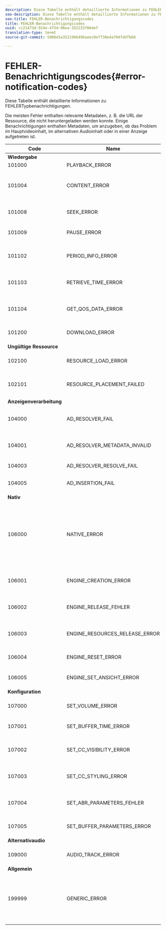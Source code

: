 ```yaml
---
description: Diese Tabelle enthält detaillierte Informationen zu FEHLERTypbenachrichtigungen.
seo-description: Diese Tabelle enthält detaillierte Informationen zu FEHLERTypbenachrichtigungen.
seo-title: FEHLER-Benachrichtigungscodes
title: FEHLER-Benachrichtigungscodes
uuid: cc21473d-924e-475d-96ea-352233f664ef
translation-type: tm+mt
source-git-commit: 5908e5a3521966496aeec0ef730e4a704fddfb68

---
```



# FEHLER-Benachrichtigungscodes{#error-notification-codes}

Diese Tabelle enthält detaillierte Informationen zu FEHLERTypbenachrichtigungen.

<!--<a id="section_D29404228F5E4B818642CBA6A0D39546"></a>-->

Die meisten Fehler enthalten relevante Metadaten, z. B. die URL der Ressource, die nicht heruntergeladen werden konnte. Einige Benachrichtigungen enthalten Metadaten, um anzugeben, ob das Problem im Hauptvideoinhalt, im alternativen Audioinhalt oder in einer Anzeige aufgetreten ist.

<table frame="all" colsep="1" rowsep="1" id="table_8B61210A406A45ACBE37FC29729DDE22"> 
 <thead> 
  <tr rowsep="1"> 
   <th colname="1" class="entry"> Code </th> 
   <th colname="2" class="entry"> Name </th> 
   <th colname="3" class="entry"> InnerNotification </th> 
   <th colname="4" class="entry"> Metadatenschlüssel </th> 
   <th colname="5" class="entry"> Kommentare </th> 
  </tr> 
 </thead>
 <tbody> 
  <tr rowsep="1"> 
   <td colname="1"><b>Wiedergabe</b> </td> 
   <td colname="2"> </td> 
   <td colname="3"> </td> 
   <td colname="4"> </td> 
   <td colname="5"> </td> 
  </tr> 
  <tr rowsep="1"> 
   <td colname="1"><span class="codeph"> 101000 </span> </td> 
   <td colname="2"><span class="codeph"> PLAYBACK_ERROR </span> </td> 
   <td colname="3"> Keines </td> 
   <td colname="4"><span class="codeph"> BESCHREIBUNG</span> </td> 
   <td colname="5"> </td> 
  </tr> 
  <tr rowsep="1"> 
   <td colname="1"><span class="codeph"> 101004 </span> </td> 
   <td colname="2"><span class="codeph"> CONTENT_ERROR</span> </td> 
   <td colname="3"><span class="codeph"> DOWNLOAD_ERROR</span> </td> 
   <td colname="4"> </td> 
   <td colname="5"> Beim Herunterladen eines Fragments oder Segments (sowohl Video als auch Audio) ist ein Fehler aufgetreten. </td> 
  </tr> 
  <tr rowsep="1"> 
   <td colname="1"><span class="codeph"> 101008 </span> </td> 
   <td colname="2"><span class="codeph"> SEEK_ERROR </span> </td> 
   <td colname="3"> Keines </td> 
   <td colname="4"><span class="codeph"> NATIVE_ERROR_CODE </span><span class="codeph"> DESIRED_SEEK_POSITION </span><span class="codeph"> DESIRED_SEEK_PERIOD </span> </td> 
   <td colname="5"> Beim Durchführen eines Suchvorgangs ist ein Fehler aufgetreten. </td> 
  </tr> 
  <tr rowsep="1"> 
   <td colname="1"><span class="codeph"> 101009 </span> </td> 
   <td colname="2"><span class="codeph"> PAUSE_ERROR </span> </td> 
   <td colname="3"> Keines </td> 
   <td colname="4"><span class="codeph"> BESCHREIBUNG</span> </td> 
   <td colname="5"> Beim Durchführen eines Pausenvorgangs ist ein Fehler aufgetreten. </td> 
  </tr> 
  <tr rowsep="1"> 
   <td colname="1"><span class="codeph"> 101102 </span> </td> 
   <td colname="2"><span class="codeph"> PERIOD_INFO_ERROR </span> </td> 
   <td colname="3"> Keines </td> 
   <td colname="4"><span class="codeph"> BESCHREIBUNG </span> </td> 
   <td colname="5"> Beim Abrufen von Informationen zu einem Inhaltszeitraum ist ein Fehler aufgetreten. </td> 
  </tr> 
  <tr rowsep="1"> 
   <td colname="1"><span class="codeph"> 101103 </span> </td> 
   <td colname="2"><span class="codeph"> RETRIEVE_TIME_ERROR </span> </td> 
   <td colname="3"> Keines </td> 
   <td colname="4"><span class="codeph"> BESCHREIBUNG </span> </td> 
   <td colname="5"> Beim Versuch, die Wiedergabeposition abzurufen, ist ein Fehler aufgetreten. </td> 
  </tr> 
  <tr rowsep="1"> 
   <td colname="1"><span class="codeph"> 101104 </span> </td> 
   <td colname="2"><span class="codeph"> GET_QOS_DATA_ERROR </span> </td> 
   <td colname="3"> Keines </td> 
   <td colname="4"><span class="codeph"> BESCHREIBUNG </span> </td> 
   <td colname="5"> Beim Versuch, die Servicequalitätsinformationen abzurufen, ist ein Fehler aufgetreten. </td> 
  </tr> 
  <tr rowsep="1"> 
   <td colname="1"><span class="codeph"> 101200 </span> </td> 
   <td colname="2"><span class="codeph"> DOWNLOAD_ERROR </span> </td> 
   <td colname="3"> Keines </td> 
   <td colname="4"><span class="codeph"> URL </span> </td> 
   <td colname="5"> Beim Versuch, Daten herunterzuladen, ist ein Fehler aufgetreten. </td> 
  </tr> 
  <tr rowsep="1"> 
   <td colname="1"><b>Ungültige Ressource</b> </td> 
   <td colname="2"> </td> 
   <td colname="3"> </td> 
   <td colname="4"> </td> 
   <td colname="5"> </td> 
  </tr> 
  <tr rowsep="1"> 
   <td colname="1"><span class="codeph"> 102100 </span> </td> 
   <td colname="2"><span class="codeph"> RESOURCE_LOAD_ERROR </span> </td> 
   <td colname="3"> Keines </td> 
   <td colname="4"><span class="codeph"> BESCHREIBUNG </span><span class="codeph"> RESSOURCEN </span> </td> 
   <td colname="5"> Beim Laden eines Ressourcenelements ist ein Fehler aufgetreten. </td> 
  </tr> 
  <tr rowsep="1"> 
   <td colname="1"><span class="codeph"> 102101 </span> </td> 
   <td colname="2"><span class="codeph"> RESOURCE_PLACEMENT_FAILED </span> </td> 
   <td colname="3"> Keines </td> 
   <td colname="4"><span class="codeph"> CONTENT_ID </span> </td> 
   <td colname="5"> Beim Platzieren einer Ressource in der Zeitleiste der Wiedergabe ist ein Fehler aufgetreten. </td> 
  </tr> 
  <tr rowsep="1"> 
   <td colname="1"><b>Anzeigenverarbeitung</b> </td> 
   <td colname="2"> </td> 
   <td colname="3"> </td> 
   <td colname="4"> </td> 
   <td colname="5"> </td> 
  </tr> 
  <tr rowsep="1"> 
   <td colname="1"><span class="codeph"> 104000 </span> </td> 
   <td colname="2"><span class="codeph"> AD_RESOLVER_FAIL </span> </td> 
   <td colname="3"><span class="codeph"> AD_METADATA_INVALID </span><span class="codeph"> AD_RESOLVER_INITIALIZATION_FAIL </span><span class="codeph"> AD_RESOLVER_RESOLVE_FAIL </span><span class="codeph"> AD_RESOLVER_SERVER_UNERREICHBAR </span> </td> 
   <td colname="4"> Keines </td> 
   <td colname="5"> Keines </td> 
  </tr> 
  <tr rowsep="1"> 
   <td colname="1"><span class="codeph"> 104001 </span> </td> 
   <td colname="2"><span class="codeph"> AD_RESOLVER_METADATA_INVALID </span> </td> 
   <td colname="3"> <p>Keines </p> </td> 
   <td colname="4"><span class="codeph"> BESCHREIBUNG</span> </td> 
   <td colname="5"> Die Anzeigenauflösung ist aufgrund eines ungültigen Ad-Metadaten-Formats fehlgeschlagen. </td> 
  </tr> 
  <tr rowsep="1"> 
   <td colname="1"><span class="codeph"> 104003 </span> </td> 
   <td colname="2"><span class="codeph"> AD_RESOLVER_RESOLVE_FAIL </span> </td> 
   <td colname="3"> Keines </td> 
   <td colname="4"><span class="codeph"> NATIVE_ERROR_CODE </span> </td> 
   <td colname="5"> Anzeigen-Plugin konnte keine Anzeigen auflösen. </td> 
  </tr> 
  <tr rowsep="1"> 
   <td colname="1"><span class="codeph"> 104005 </span> </td> 
   <td colname="2"><span class="codeph"> AD_INSERTION_FAIL </span> </td> 
   <td colname="3"> Keines </td> 
   <td colname="4"><span class="codeph"> PROPOSED_AD_BREAK</span> </td> 
   <td colname="5"> Die Phase der Anzeigenauflösung ist fehlgeschlagen. </td> 
  </tr> 
  <tr rowsep="1"> 
   <td colname="1"><b>Nativ</b> </td> 
   <td colname="2"> </td> 
   <td colname="3"> </td> 
   <td colname="4"> </td> 
   <td colname="5"> </td> 
  </tr> 
  <tr rowsep="1"> 
   <td colname="1"><span class="codeph"> 106000 </span> </td> 
   <td colname="2"><span class="codeph"> NATIVE_ERROR </span> </td> 
   <td colname="3"> Keines </td> 
   <td colname="4"> <span class="codeph"> NATIVE_ERROR_CODE </span> NATIVE_ERROR_NAME <span class="codeph"> BESCHREIBUNG </span><span class="codeph"> </span> <span class="codeph"></span> <p><b>DRM-Details:</b> </p> <span class="codeph"> DRM_ERROR_STRING</span><span class="codeph"> NATIVE_SUBERROR_CODE</span> </td> 
   <td colname="5"> <p>Die AVE-Bibliothek der unteren Ebene hat einen Fehler ausgegeben. </p> <p>Informationen zu den Werten für diese Metadatenschlüssel finden Sie unter <a href="../../../tvsdk-1.4-for-android/android-1.4-tvsdk-notification/notification-codes/native-error-summary/android-1.4-native-error-summary.md" format="html" scope="external"> Details zu den NATIVE_ERROR-Benachrichtigungen</a> . </p> </td> 
  </tr> 
  <tr rowsep="1"> 
   <td colname="1"><span class="codeph"> 106001 </span> </td> 
   <td colname="2"><span class="codeph"> ENGINE_CREATION_ERROR </span> </td> 
   <td colname="3"> Keines </td> 
   <td colname="4"><span class="codeph"> BESCHREIBUNG </span> </td> 
   <td colname="5"> Beim Instanziieren der AVE-Bibliothek auf niedriger Ebene ist ein Fehler aufgetreten. </td> 
  </tr> 
  <tr rowsep="1"> 
   <td colname="1"><span class="codeph"> 106002 </span> </td> 
   <td colname="2"><span class="codeph"> ENGINE_RELEASE_FEHLER </span> </td> 
   <td colname="3"> Keines </td> 
   <td colname="4"><span class="codeph"> BESCHREIBUNG </span> </td> 
   <td colname="5"> Beim Freigeben der Bibliothek der unteren Ebene in AVE ist ein Fehler aufgetreten. </td> 
  </tr> 
  <tr rowsep="1"> 
   <td colname="1"><span class="codeph"> 106003 </span> </td> 
   <td colname="2"><span class="codeph"> ENGINE_RESOURCES_RELEASE_ERROR </span> </td> 
   <td colname="3"> Keines </td> 
   <td colname="4"><span class="codeph"> BESCHREIBUNG </span> </td> 
   <td colname="5"> Beim Freigeben der von der AVE-Bibliothek verwendeten GPU-Ressourcen ist ein Fehler aufgetreten. </td> 
  </tr> 
  <tr rowsep="1"> 
   <td colname="1"><span class="codeph"> 106004 </span> </td> 
   <td colname="2"><span class="codeph"> ENGINE_RESET_ERROR </span> </td> 
   <td colname="3"> Keines </td> 
   <td colname="4"><span class="codeph"> BESCHREIBUNG </span> </td> 
   <td colname="5"> Beim Zurücksetzen der AVE-Bibliothek ist ein Fehler aufgetreten. </td> 
  </tr> 
  <tr rowsep="1"> 
   <td colname="1"><span class="codeph"> 106005 </span> </td> 
   <td colname="2"><span class="codeph"> ENGINE_SET_ANSICHT_ERROR </span> </td> 
   <td colname="3"> Keines </td> 
   <td colname="4"><span class="codeph"> BESCHREIBUNG</span> </td> 
   <td colname="5"> Beim Anhängen einer Ansicht an die AVE-Bibliothek ist ein Fehler aufgetreten. </td> 
  </tr> 
  <tr rowsep="1"> 
   <td colname="1"><b>Konfiguration</b> </td> 
   <td colname="2"> </td> 
   <td colname="3"> </td> 
   <td colname="4"> </td> 
   <td colname="5"> </td> 
  </tr> 
  <tr rowsep="1"> 
   <td colname="1"><span class="codeph"> 107000 </span> </td> 
   <td colname="2"><span class="codeph"> SET_VOLUME_ERROR </span> </td> 
   <td colname="3"> Keines </td> 
   <td colname="4"><span class="codeph"> BESCHREIBUNGSVOLUMEN </span> </td> 
   <td colname="5"> Beim Versuch, die Lautstärke festzulegen, ist ein Fehler aufgetreten. </td> 
  </tr> 
  <tr rowsep="1"> 
   <td colname="1"><span class="codeph"> 107001 </span> </td> 
   <td colname="2"><span class="codeph"> SET_BUFFER_TIME_ERROR </span> </td> 
   <td colname="3"> Keines </td> 
   <td colname="4"><span class="codeph"> BESCHREIBUNG </span><span class="codeph"> PLAY_BUFFER_TIME </span> </td> 
   <td colname="5"> Beim Versuch, die Pufferparameter zu ändern, ist ein Fehler aufgetreten. </td> 
  </tr> 
  <tr rowsep="1"> 
   <td colname="1"><span class="codeph"> 107002 </span> </td> 
   <td colname="2"><span class="codeph"> SET_CC_VISIBILITY_ERROR </span> </td> 
   <td colname="3"> Keines </td> 
   <td colname="4"><span class="codeph"> BESCHREIBUNG</span> </td> 
   <td colname="5"> Beim Versuch, die Sichtbarkeit der CC-Tracks zu ändern, ist ein Fehler aufgetreten. </td> 
  </tr> 
  <tr rowsep="1"> 
   <td colname="1"><span class="codeph"> 107003 </span> </td> 
   <td colname="2"><span class="codeph"> SET_CC_STYLING_ERROR </span> </td> 
   <td colname="3"> Keines </td> 
   <td colname="4"><span class="codeph"> BESCHREIBUNG</span> </td> 
   <td colname="5"> Beim Versuch, die Formatierungsoptionen für die CC-Tracks zu ändern, ist ein Fehler aufgetreten. </td> 
  </tr> 
  <tr rowsep="1"> 
   <td colname="1"><span class="codeph"> 107004 </span> </td> 
   <td colname="2"><span class="codeph"> SET_ABR_PARAMETERS_FEHLER </span> </td> 
   <td colname="3"> Keines </td> 
   <td colname="4"><span class="codeph"> BESCHREIBUNG </span> </td> 
   <td colname="5"> Beim Versuch, die ABR-Steuerungsparameter zu ändern, ist ein Fehler aufgetreten. </td> 
  </tr> 
  <tr rowsep="1"> 
   <td colname="1"><span class="codeph"> 107005 </span> </td> 
   <td colname="2"><span class="codeph"> SET_BUFFER_PARAMETERS_ERROR </span> </td> 
   <td colname="3"> Keines </td> 
   <td colname="4"><span class="codeph"> DESCRIPTION </span><span class="codeph"> INITIAL_BUFFER_TIME </span><span class="codeph"> PLAY_BUFFER_TIME </span> </td> 
   <td colname="5"> Beim Versuch, die Parameter für die Pufferung zu ändern, ist ein Fehler aufgetreten. </td> 
  </tr> 
  <tr rowsep="1"> 
   <td colname="1"><b>Alternativaudio</b> </td> 
   <td colname="2"> </td> 
   <td colname="3"> </td> 
   <td colname="4"> </td> 
   <td colname="5"> </td> 
  </tr> 
  <tr rowsep="1"> 
   <td colname="1"><span class="codeph"> 109000 </span> </td> 
   <td colname="2"><span class="codeph"> AUDIO_TRACK_ERROR </span> </td> 
   <td colname="3"><span class="codeph"> DOWNLOAD_ERROR </span> </td> 
   <td colname="4"><span class="codeph"> AUDIO_TRACK_NAME </span><span class="codeph"> AUDIO_TRACK_LANGUAGE </span> </td> 
   <td colname="5"> Es ist ein Fehler im Zusammenhang mit einer Audiospur aufgetreten. </td> 
  </tr> 
  <tr rowsep="1"> 
   <td colname="1"><b>Allgemein</b> </td> 
   <td colname="2"> </td> 
   <td colname="3"> </td> 
   <td colname="4"> </td> 
   <td colname="5"> </td> 
  </tr> 
  <tr rowsep="0"> 
   <td colname="1"><span class="codeph"> 199999 </span> </td> 
   <td colname="2"><span class="codeph"> GENERIC_ERROR</span> </td> 
   <td colname="3"> Keines </td> 
   <td colname="4"> Keines </td> 
   <td colname="5"> Markiert ein generisches Ereignis mit einem Fehler. Nicht tatsächlich ausgestellt von TVSDK. Dies ist nur eine Markierung für das Ende des numerischen Codebereichs, der TVSDK-Fehlermeldungen entspricht. </td> 
  </tr> 
 </tbody> 
</table>

